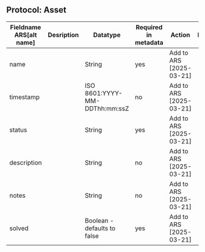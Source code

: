 ## Protocol: Asset

| Fieldname ARS[alt name] | Desription | Datatype                      | Required in metadata | Action                  | Notes |
|-------------------------|------------|-------------------------------|----------------------|-------------------------|-------|
| name                    |            | String                        | yes                  | Add to ARS [2025-03-21] |       |
| timestamp               |            | ISO 8601:YYYY-MM-DDThh:mm:ssZ | no                   | Add to ARS [2025-03-21] |       |
| status                  |            | String                        | yes                  | Add to ARS [2025-03-21] |       |
| description             |            | String                        | no                   | Add to ARS [2025-03-21] |       |
| notes                   |            | String                        | no                   | Add to ARS [2025-03-21] |       |
| solved                  |            | Boolean - defaults to false   | yes                  | Add to ARS [2025-03-21] |       |


